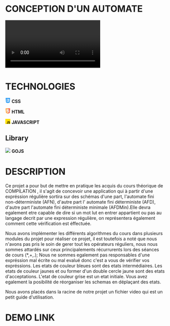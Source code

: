 
# CONCEPTION D'UN AUTOMATE

<p>
  <video src="./images/MiniTest.mp4" />
</p>

# TECHNOLOGIES
<p>
  <img src="images/css-3_732190.png" width="16" /> <b>CSS</b>
</p>
<p>
  <img src="images/html5_1216733.png" width="16" /> <b>HTML</b>
</p>
<p>
  <img src="images/js_5968292.png" width="16" /> <b>JAVASCRIPT</b>
</p>

## Library 
<img src="https://camo.githubusercontent.com/830c9d0454c5a15f28828e2840851a8bc5b777e34f166333a10296d9880bb3a3/68747470733a2f2f7777772e6e776f6f64732e636f6d2f696d616765732f676f2e706e67" width="16" /> <b>GOJS</b> 

# DESCRIPTION
Ce projet a pour but de mettre en pratique les acquis du
  cours théorique de COMPILATION , il s'agit de concevoir une
  application qui à partir d'une expréssion régulière sortira
  sur des schémas d'une part, l'automate fini non-déterministe
  (AFN), d'autre part l' automate fini déterministe (AFD),
  d'autre part l'automate fini déterministe minimale (AFDMin).Elle devra egalement etre capable de dire si un mot lut en
  entrer appartient ou pas au langage decrit par une
  expression régulière, on représentera également comment
  cette vérification est éffectuée.

Nous avons implémenter les
  différents algorithmes du cours dans plusieurs modules du
  projet pour réaliser ce projet, il est toutefois a noté que
  nous n'avons pas pris le soin de gerer tout les opérateurs
  réguliers, nous nous sommes attardés sur ceux principalements
  récurrurents lors des séances de cours (*,+,.); Nous ne sommes
  egalement pas responsables d'une expréssion mal écrite ou
  mal evalué donc c'est a vous de vérifier vos expréssions.
Les etats de couleur bleues sont des etats intermédiaires.
Les etats de couleur jaunes et ou former d'un double cercle
  jaune sont des etats d'acceptations.
L'etat de couleur grise est un etat initiale.
Vous avez egalement la posibilité de réorganiser les schemas 
    en déplaçant des etats.


Nous avons placés dans la racine de notre projet un fichier 
  video qui est un petit guide d'utilisation.

# DEMO LINK
